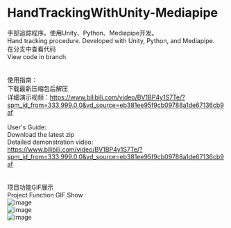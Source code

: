 # HandTrackingWithUnity-Mediapipe
手部追踪程序。使用Unity、Python、Mediapipe开发。 
<br>
Hand tracking procedure. Developed with Unity, Python, and Mediapipe.
<br>
在分支中查看代码
<br>
View code in branch
<br>
<br>
<br>
使用指南：
<br>
下载最新压缩包后解压
<br>
详细演示视频：https://www.bilibili.com/video/BV1BP4y1S7Te/?spm_id_from=333.999.0.0&vd_source=eb381ee95f9cb09788a1de67136cb9af
<br>
<br>
User's Guide:
<br>
Download the latest zip
<br>
Detailed demonstration video: https://www.bilibili.com/video/BV1BP4y1S7Te/?spm_id_from=333.999.0.0&vd_source=eb381ee95f9cb09788a1de67136cb9af
<br>
<br>
<br>
项目功能GIF展示
<br>
Project Function GIF Show
<br>
![image](https://github.com/xinyang-sun/HandTrackingWithUnity-Mediapipe/blob/master/GIF/1.gif)
<br>
![image](https://github.com/xinyang-sun/HandTrackingWithUnity-Mediapipe/blob/master/GIF/2.gif)
<br>
![image](https://github.com/xinyang-sun/HandTrackingWithUnity-Mediapipe/blob/master/GIF/3.gif)
